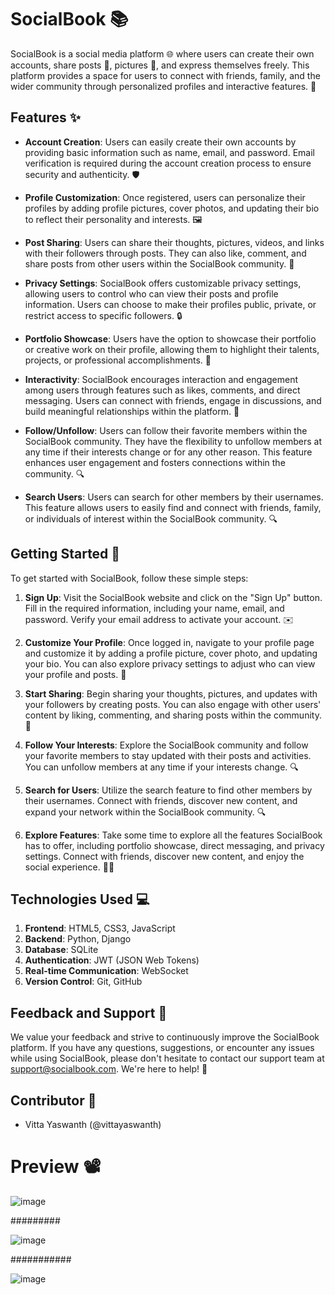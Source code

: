 # SocialBook 📚

SocialBook is a social media platform 🌐 where users can create their own accounts, share posts 📝, pictures 📸, and express themselves freely. This platform provides a space for users to connect with friends, family, and the wider community through personalized profiles and interactive features. 🎉

## Features ✨

- **Account Creation**: Users can easily create their own accounts by providing basic information such as name, email, and password. Email verification is required during the account creation process to ensure security and authenticity. 🛡️

- **Profile Customization**: Once registered, users can personalize their profiles by adding profile pictures, cover photos, and updating their bio to reflect their personality and interests. 🖼️

- **Post Sharing**: Users can share their thoughts, pictures, videos, and links with their followers through posts. They can also like, comment, and share posts from other users within the SocialBook community. 📢

- **Privacy Settings**: SocialBook offers customizable privacy settings, allowing users to control who can view their posts and profile information. Users can choose to make their profiles public, private, or restrict access to specific followers. 🔒

- **Portfolio Showcase**: Users have the option to showcase their portfolio or creative work on their profile, allowing them to highlight their talents, projects, or professional accomplishments. 🎨

- **Interactivity**: SocialBook encourages interaction and engagement among users through features such as likes, comments, and direct messaging. Users can connect with friends, engage in discussions, and build meaningful relationships within the platform. 💬

- **Follow/Unfollow**: Users can follow their favorite members within the SocialBook community. They have the flexibility to unfollow members at any time if their interests change or for any other reason. This feature enhances user engagement and fosters connections within the community. 🔍

- **Search Users**: Users can search for other members by their usernames. This feature allows users to easily find and connect with friends, family, or individuals of interest within the SocialBook community. 🔍

## Getting Started 🚀

To get started with SocialBook, follow these simple steps:

1. **Sign Up**: Visit the SocialBook website and click on the "Sign Up" button. Fill in the required information, including your name, email, and password. Verify your email address to activate your account. ✉️

2. **Customize Your Profile**: Once logged in, navigate to your profile page and customize it by adding a profile picture, cover photo, and updating your bio. You can also explore privacy settings to adjust who can view your profile and posts. 🎨

3. **Start Sharing**: Begin sharing your thoughts, pictures, and updates with your followers by creating posts. You can also engage with other users' content by liking, commenting, and sharing posts within the community. 🚀

4. **Follow Your Interests**: Explore the SocialBook community and follow your favorite members to stay updated with their posts and activities. You can unfollow members at any time if your interests change. 🔍

5. **Search for Users**: Utilize the search feature to find other members by their usernames. Connect with friends, discover new content, and expand your network within the SocialBook community. 🔍

6. **Explore Features**: Take some time to explore all the features SocialBook has to offer, including portfolio showcase, direct messaging, and privacy settings. Connect with friends, discover new content, and enjoy the social experience. 🕵️‍♂️

## Technologies Used 💻
1. **Frontend**: HTML5, CSS3, JavaScript
2. **Backend**: Python, Django
3. **Database**: SQLite
4. **Authentication**: JWT (JSON Web Tokens)
5. **Real-time Communication**: WebSocket
6. **Version Control**: Git, GitHub

## Feedback and Support 📧

We value your feedback and strive to continuously improve the SocialBook platform. If you have any questions, suggestions, or encounter any issues while using SocialBook, please don't hesitate to contact our support team at [support@socialbook.com](mailto:yaswanthvitta@gmail.com). We're here to help! 🙌

## Contributor 👥

- Vitta Yaswanth (@vittayaswanth)

# Preview 📽️
![image](https://github.com/yaswanthvitta/socialbook/assets/139097787/f5614128-8499-4819-86d7-6d5194dd6c9d)

#########

![image](https://github.com/yaswanthvitta/socialbook/assets/139097787/af8430e2-8a02-4055-b65f-e24443f3e6c4)

###########

![image](https://github.com/yaswanthvitta/socialbook/assets/139097787/29d4a159-9d16-44eb-91c3-f3c03fbb3b30)


